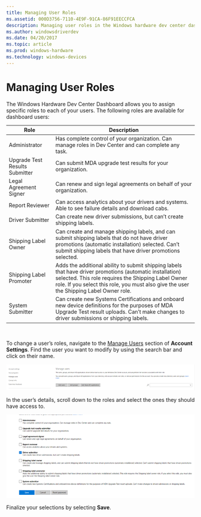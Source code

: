 ```yaml
---
title: Managing User Roles
ms.assetid: 000D3756-7110-4E9F-91CA-86F91EECCFCA
description: Managing user roles in the Windows hardware dev center dashboard
ms.author: windowsdriverdev
ms.date: 04/20/2017
ms.topic: article
ms.prod: windows-hardware
ms.technology: windows-devices
---
```


# Managing User Roles


The Windows Hardware Dev Center Dashboard allows you to assign specific roles to each of your users. The following roles are available for dashboard users:

| Role                           | Description                                                                                                                                                                                                                                                |
|--------------------------------|------------------------------------------------------------------------------------------------------------------------------------------------------------------------------------------------------------------------------------------------------------|
| Administrator                  | Has complete control of your organization. Can manage roles in Dev Center and can complete any task.                                                                                                                                                       |
| Upgrade Test Results Submitter | Can submit MDA upgrade test results for your organization.                                                                                                                                                                                                 |
| Legal Agreement Signer         | Can renew and sign legal agreements on behalf of your organization.                                                                                                                                                                                        |
| Report Reviewer                | Can access analytics about your drivers and systems. Able to see failure details and download cabs.                                                                                                                                                        |
| Driver Submitter               | Can create new driver submissions, but can’t create shipping labels.                                                                                                                                                                                       |
| Shipping Label Owner           | Can create and manage shipping labels, and can submit shipping labels that do not have driver promotions (automatic installation) selected. Can’t submit shipping labels that have driver promotions selected.                                             |
| Shipping Label Promoter        | Adds the additional ability to submit shipping labels that have driver promotions (automatic installation) selected. This role requires the Shipping Label Owner role. If you select this role, you must also give the user the Shipping Label Owner role. |
| System Submitter               | Can create new Systems Certifications and onboard new device definitions for the purposes of MDA Upgrade Test result uploads. Can’t make changes to driver submissions or shipping labels.                                                                 |

 

To change a user’s roles, navigate to the [Manage Users](https://go.microsoft.com/fwlink/?linkid=833569) section of **Account Settings**. Find the user you want to modify by using the search bar and click on their name.

![an image showing the manage users menu in the windows hardware dev center](images/manage-users.png)

In the user’s details, scroll down to the roles and select the ones they should have access to.

![an image showing the various roles available to users](images/user-roles.png)

Finalize your selections by selecting **Save**.

 

 

